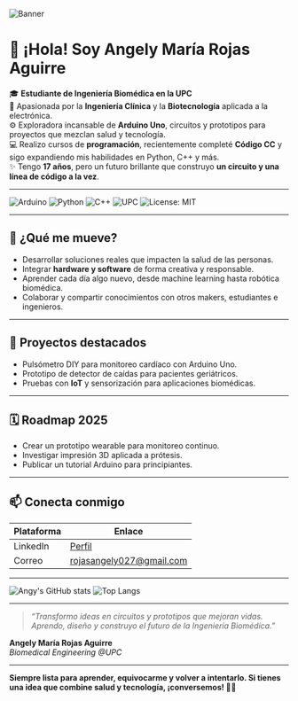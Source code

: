 ![Banner](.banner)

# 👋 ¡Hola! Soy Angely María Rojas Aguirre

🎓 **Estudiante de Ingeniería Biomédica en la UPC**  
🔬 Apasionada por la **Ingeniería Clínica** y la **Biotecnología** aplicada a la electrónica.  
⚙️ Exploradora incansable de **Arduino Uno**, circuitos y prototipos para proyectos que mezclan salud y tecnología.  
💻 Realizo cursos de **programación**, recientemente completé **Código CC** y sigo expandiendo mis habilidades en Python, C++ y más.  
✨ Tengo **17 años**, pero un futuro brillante que construyo **un circuito y una línea de código a la vez**.

---

![Arduino](https://img.shields.io/badge/-Arduino-00979D?logo=Arduino&logoColor=white)
![Python](https://img.shields.io/badge/-Python-3776AB?logo=Python&logoColor=white)
![C++](https://img.shields.io/badge/-C++-00599C?logo=C%2B%2B&logoColor=white)
![UPC](https://img.shields.io/badge/-UPC-blue)
![License: MIT](https://img.shields.io/badge/License-MIT-yellow.svg)

---

## 🚀 ¿Qué me mueve?
- Desarrollar soluciones reales que impacten la salud de las personas.
- Integrar **hardware y software** de forma creativa y responsable.
- Aprender cada día algo nuevo, desde machine learning hasta robótica biomédica.
- Colaborar y compartir conocimientos con otros makers, estudiantes e ingenieros.

---

## 📌 Proyectos destacados
- Pulsómetro DIY para monitoreo cardíaco con Arduino Uno.
- Prototipo de detector de caídas para pacientes geriátricos.
- Pruebas con **IoT** y sensorización para aplicaciones biomédicas.

---

## 🗓️ Roadmap 2025
- Crear un prototipo wearable para monitoreo continuo.
- Investigar impresión 3D aplicada a prótesis.
- Publicar un tutorial Arduino para principiantes.

---

## 📫 Conecta conmigo

| Plataforma | Enlace |
|------------|--------|
| LinkedIn | [Perfil](https://www.linkedin.com/in/angely-rojas-9b6045265) |
| Correo | rojasangely027@gmail.com |

---

![Angy's GitHub stats](https://github-readme-stats.vercel.app/api?username=Ang-xy&show_icons=true&theme=default)
![Top Langs](https://github-readme-stats.vercel.app/api/top-langs/?username=Ang-xy)

---

> _“Transformo ideas en circuitos y prototipos que mejoran vidas. Aprendo, diseño y construyo el futuro de la Ingeniería Biomédica.”_

**Angely María Rojas Aguirre**  
*Biomedical Engineering @UPC*

---

**Siempre lista para aprender, equivocarme y volver a intentarlo. Si tienes una idea que combine salud y tecnología, ¡conversemos! 🚀✨**

